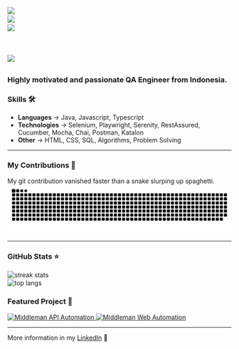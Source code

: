 ![](https://komarev.com/ghpvc/?username=adrinant&color=36b812)<br>
![](https://img.shields.io/github/followers/adrinant?style=social)<br>
![](https://img.shields.io/github/stars/adrinant?style=social)<br>


<h1 align="left">
    <img src="https://readme-typing-svg.herokuapp.com?font=Roboto&weight=700&size=32&pause=1000&color=fb8c00&random=false&width=435&height=70&lines=Hi+There!%F0%9F%91%8B+;I'm+Adrinant" />
</h1>

<h3>Highly motivated and passionate QA Engineer from Indonesia.</h3>
 
### Skills 🛠️
- **Languages** -> Java, Javascript, Typescript
- **Technologies** -> Selenium, Playwright, Serenity, RestAssured, Cucumber, Mocha, Chai, Postman, Katalon
- **Other** -> HTML, CSS, SQL, Algorithms, Problem Solving
</div>

<hr/>

### My Contributions 🐍
My git contribution vanished faster than a snake slurping up spaghetti.
  <img alt="snake eating my contributions" src="https://raw.githubusercontent.com/adrinant/adrinant/output/github-contribution-grid-snake.svg" />
<hr/>

### GitHub Stats ⭐
<div>
  <img width=390 src="https://streak-stats.demolab.com/?user=adrinant&count_private=true&theme=dark&border_radius=10" alt="streak stats"/><br>
  <img width=390 align="center" src="https://github-readme-stats.vercel.app/api/top-langs/?username=adrinant&hide=HTML&langs_count=8&layout=compact&theme=dark&border_radius=10&size_weight=0.5&count_weight=0.5&exclude_repo=github-readme-stats" alt="top langs" />
</div>

### Featured Project :briefcase:
<div>
 <a href="https://github.com/adrinant/ALTA-QE14-Team3-Middleman-API">
    <img src="https://github-readme-stats.vercel.app/api/pin/?username=adrinant&repo=ALTA-QE14-Team3-Middleman-API&show_owner=true&theme=dark" alt="Middleman API Automation"/>
  </a>
  <a href="https://github.com/adrinant/ALTA-QE14-Team3-Middleman-WEB">
    <img src="https://github-readme-stats.vercel.app/api/pin/?username=adrinant&repo=ALTA-QE14-Team3-Middleman-WEB&show_owner=true&theme=dark" alt="Middleman Web Automation"/>
  </a>
</div>

<hr/>

More information in my [LinkedIn](https://www.linkedin.com/in/adrinant/) 🚀
